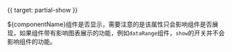 
{{ target: partial-show }}

<ExampleUIControlBoolean />

${componentName}组件是否显示，需要注意的是该属性只会影响组件是否展现，如果组件带有影响图表展示的功能，例如`dataRange`组件，`show`的开关并不会影响组件的功能。

